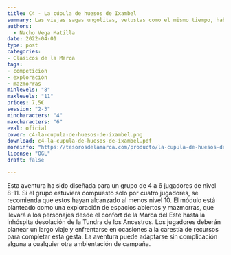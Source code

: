 ```yaml
---
title: C4 - La cúpula de huesos de Ixambel
summary: Las viejas sagas ungolitas, vetustas como el mismo tiempo, hablan de una terrible batalla entre las fuerzas de Valion y Zamordax que tuvo lugar más allá de las negras cumbres de oriente, en la Tundra de los Ancestros. Pero las consecuencias de aquel fragor de armas y almas aún perduran en la tierra maldita y, su legado, amenaza con inundar los páramos helados de una nueva oscuridad.
authors:
  - Nacho Vega Matilla
date: 2022-04-01
type: post
categories:
- Clásicos de la Marca
tags:
- competición
- exploración
- mazmorras
minlevels: "8"
maxlevels: "11"
prices: 7,5€
session: "2-3"
mincharacters: "4"
maxcharacters: "6"
eval: oficial
cover: c4-la-cupula-de-huesos-de-ixambel.png
download: c4-la-cupula-de-huesos-de-ixambel.pdf
moreinfo: "https://tesorosdelamarca.com/producto/la-cupula-de-huesos-de-ixambel/"
license: "OGL"
draft: false

---
```

Esta aventura ha sido diseñada para un grupo de 4 a 6 jugadores de nivel 8-11. Si el grupo estuviera compuesto solo por cuatro jugadores, se recomienda que estos hayan alcanzado al menos nivel 10. El módulo está planteado como una exploración de espacios abiertos y mazmorras, que llevará a los personajes desde el confort de la Marca del Este hasta la inhóspita desolación de la Tundra de los Ancestros. Los jugadores deberán planear un largo viaje y enfrentarse en ocasiones a la carestía de recursos para completar esta gesta. La aventura puede adaptarse sin complicación alguna a cualquier otra ambientación de campaña.